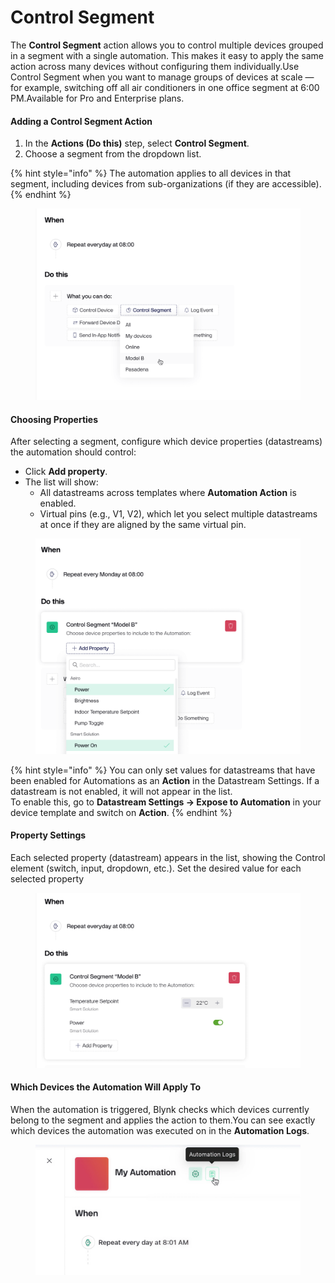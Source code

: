 # Control Segment

The **Control Segment** action allows you to control multiple devices grouped in a segment with a single automation. This makes it easy to apply the same action across many devices without configuring them individually.Use Control Segment when you want to manage groups of devices at scale — for example, switching off all air conditioners in one office segment at 6:00 PM.Available for Pro and Enterprise plans.

#### Adding a Control Segment Action

1. In the **Actions (Do this)** step, select **Control Segment**.
2. Choose a segment from the dropdown list.

{% hint style="info" %}
The automation applies to all devices in that segment, including devices from sub-organizations (if they are accessible).
{% endhint %}

<figure><img src="../../.gitbook/assets/control segment action.png" alt=""><figcaption></figcaption></figure>

#### Choosing Properties

After selecting a segment, configure which device properties (datastreams) the automation should control:

* Click **Add property**.
* The list will show:
  * All datastreams across templates where **Automation Action** is enabled.
  * Virtual pins (e.g., V1, V2), which let you select multiple datastreams at once if they are aligned by the same virtual pin.

<figure><img src="../../.gitbook/assets/control segment property.png" alt=""><figcaption></figcaption></figure>

{% hint style="info" %}
You can only set values for datastreams that have been enabled for Automations as an **Action** in the Datastream Settings. If a datastream is not enabled, it will not appear in the list.\
To enable this, go to **Datastream Settings → Expose to Automation** in your device template and switch on **Action**.
{% endhint %}

#### Property Settings

Each selected property (datastream) appears in the list, showing the Control element (switch, input, dropdown, etc.). Set the desired value for each selected property

<figure><img src="../../.gitbook/assets/control segment enter property.png" alt=""><figcaption></figcaption></figure>

#### Which Devices the Automation Will Apply To

When the automation is triggered, Blynk checks which devices currently belong to the segment and applies the action to them.You can see exactly which devices the automation was executed on in the **Automation Logs**.

<figure><img src="../../.gitbook/assets/automations log.png" alt=""><figcaption></figcaption></figure>
